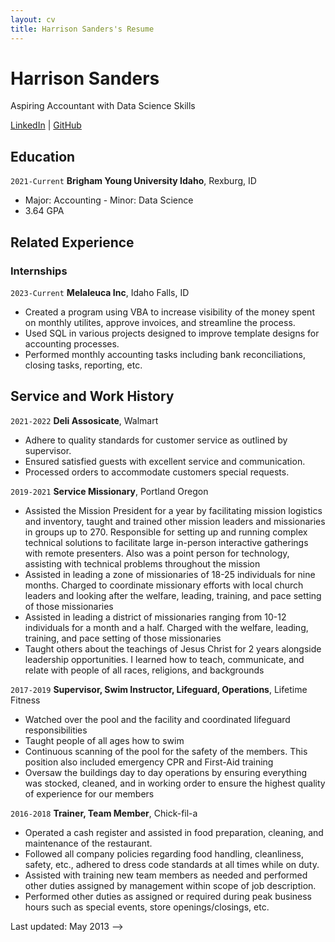 ```yaml
---
layout: cv
title: Harrison Sanders's Resume
---
```

# Harrison Sanders
Aspiring Accountant with Data Science Skills

<div id="webaddress">
<a href="https://www.linkedin.com/in/harrison-m-sanders/">LinkedIn</a>
| <a href="https://github.com/HarrisonSan">GitHub</a>
</div>

<!-- https://www.monique.tech/the-art-of-markdown -->

## Education

`2021-Current`
__Brigham Young University Idaho__, Rexburg, ID

- Major: Accounting - Minor: Data Science
- 3.64 GPA

## Related Experience

### Internships

`2023-Current`
__Melaleuca Inc__, Idaho Falls, ID

- Created a program using VBA to increase visibility of the money spent on monthly utilites, approve invoices, and streamline the process. 
- Used SQL in various projects designed to improve template designs for accounting processes. 
- Performed monthly accounting tasks including bank reconciliations, closing tasks, reporting, etc. 

## Service and Work History

`2021-2022`
__Deli Assosicate__, Walmart

- Adhere to quality standards for customer service as outlined by supervisor. 
- Ensured satisfied guests with excellent service and communication. 
- Processed orders to accommodate customers special requests.

`2019-2021`
__Service Missionary__, Portland Oregon

- Assisted the Mission President for a year by facilitating mission logistics and inventory, taught and trained other mission leaders and missionaries in groups up to 270. Responsible for setting up and running complex technical solutions to facilitate large in-person interactive gatherings with remote presenters. Also was a point person for technology, assisting with technical problems throughout the mission   
- Assisted in leading a zone of missionaries of 18-25 individuals for nine months. Charged to coordinate missionary efforts with local church leaders and looking after the welfare, leading, training, and pace setting of those missionaries    
- Assisted in leading a district of missionaries ranging from 10-12 individuals for a month and a half. Charged with the welfare, leading, training, and pace setting of those missionaries  
- Taught others about the teachings of Jesus Christ for 2 years alongside leadership opportunities. I learned how to teach, communicate, and relate with people of all races, religions, and backgrounds 

`2017-2019`
__Supervisor, Swim Instructor, Lifeguard, Operations__, Lifetime Fitness

- Watched over the pool and the facility and coordinated lifeguard responsibilities 
- Taught people of all ages how to swim 
- Continuous scanning of the pool for the safety of the members. This position also included emergency CPR and First-Aid training 
- Oversaw the buildings day to day operations by ensuring everything was stocked, cleaned, and in working order to ensure the highest quality of experience for our members

`2016-2018`
__Trainer, Team Member__, Chick-fil-a

- Operated a cash register and assisted in food preparation, cleaning, and maintenance of the restaurant. 
- Followed all company policies regarding food handling, cleanliness, safety, etc., adhered to dress code standards at all times while on duty. 
- Assisted with training new team members as needed and performed other duties assigned by management within scope of job description. 
- Performed other duties as assigned or required during peak business hours such as special events, store openings/closings, etc. 

<!-- ### Footer

Last updated: May 2013 -->
Last updated: May 2013 -->


